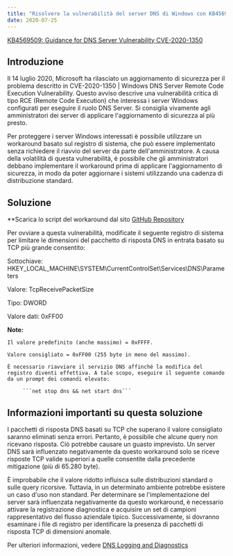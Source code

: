 ```yaml
---
title: "Risolvere la vulnerabilità del server DNS di Windows con KB4569509 - Correzione RCE critica"
date: 2020-07-25
---
```


[KB4569509: Guidance for DNS Server Vulnerability CVE-2020-1350](https://support.microsoft.com/en-us/help/4569509/windows-dns-server-remote-code-execution-vulnerability)

## Introduzione

Il 14 luglio 2020, Microsoft ha rilasciato un aggiornamento di sicurezza per il problema descritto in CVE-2020-1350 | Windows DNS Server Remote Code Execution Vulnerability. Questo avviso descrive una vulnerabilità critica di tipo RCE (Remote Code Execution) che interessa i server Windows configurati per eseguire il ruolo DNS Server. Si consiglia vivamente agli amministratori dei server di applicare l'aggiornamento di sicurezza al più presto.

Per proteggere i server Windows interessati è possibile utilizzare un workaround basato sul registro di sistema, che può essere implementato senza richiedere il riavvio del server da parte dell'amministratore. A causa della volatilità di questa vulnerabilità, è possibile che gli amministratori debbano implementare il workaround prima di applicare l'aggiornamento di sicurezza, in modo da poter aggiornare i sistemi utilizzando una cadenza di distribuzione standard.


## Soluzione

**Scarica lo script del workaround dal sito [GitHub Repository](https://github.com/simeononsecurity/CVE-2020-1350-Fix)


Per ovviare a questa vulnerabilità, modificate il seguente registro di sistema per limitare le dimensioni del pacchetto di risposta DNS in entrata basato su TCP più grande consentito:

Sottochiave: HKEY_LOCAL_MACHINE\SYSTEM\CurrentControlSet\Services\DNS\Parameters

Valore: TcpReceivePacketSize

Tipo: DWORD

Valore dati: 0xFF00

**Note:**

    Il valore predefinito (anche massimo) = 0xFFFF.
	
    Valore consigliato = 0xFF00 (255 byte in meno del massimo).
	
    È necessario riavviare il servizio DNS affinché la modifica del registro diventi effettiva. A tale scopo, eseguire il seguente comando da un prompt dei comandi elevato:

         ```net stop dns && net start dns```


## Informazioni importanti su questa soluzione
I pacchetti di risposta DNS basati su TCP che superano il valore consigliato saranno eliminati senza errori. Pertanto, è possibile che alcune query non ricevano risposta. Ciò potrebbe causare un guasto imprevisto. Un server DNS sarà influenzato negativamente da questo workaround solo se riceve risposte TCP valide superiori a quelle consentite dalla precedente mitigazione (più di 65.280 byte).

È improbabile che il valore ridotto influisca sulle distribuzioni standard o sulle query ricorsive. Tuttavia, in un determinato ambiente potrebbe esistere un caso d'uso non standard. Per determinare se l'implementazione del server sarà influenzata negativamente da questo workaround, è necessario attivare la registrazione diagnostica e acquisire un set di campioni rappresentativo del flusso aziendale tipico. Successivamente, si dovranno esaminare i file di registro per identificare la presenza di pacchetti di risposta TCP di dimensioni anomale.

Per ulteriori informazioni, vedere [DNS Logging and Diagnostics](https://docs.microsoft.com/en-us/previous-versions/windows/it-pro/windows-server-2012-r2-and-2012/dn800669%28v=ws.11%29)